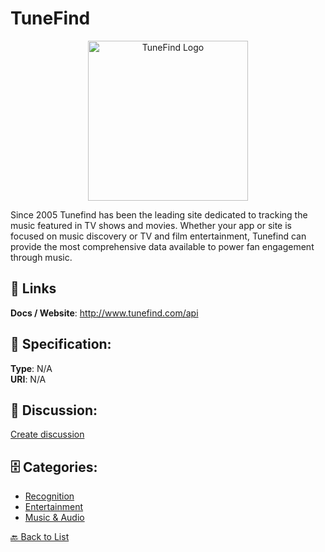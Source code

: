 # TuneFind
<p align="center">
    <img width="256" src="https://raw.githubusercontent.com/apis-list/apis-list/main/apis/tunefind/logo_256x256.png" alt="TuneFind Logo"/>
</p>

Since 2005 Tunefind has been the leading site dedicated to tracking the music featured in TV shows and movies. Whether your app or site is focused on music discovery or TV and film entertainment, Tunefind can provide the most comprehensive data available to power fan engagement through music.

##  🔗 Links
**Docs / Website**: http://www.tunefind.com/api

## 🧬 Specification:
**Type**: N/A  
**URI**: N/A

## 💬 Discussion:
[Create discussion](https://github.com/apis-list/apis-list/discussions/new)

## 🗄️ Categories:
- [Recognition](https://github.com/apis-list/apis-list#recognition)
- [Entertainment](https://github.com/apis-list/apis-list#entertainment)
- [Music & Audio](https://github.com/apis-list/apis-list#music--audio)




[🔙 Back to List](https://github.com/apis-list/apis-list)
